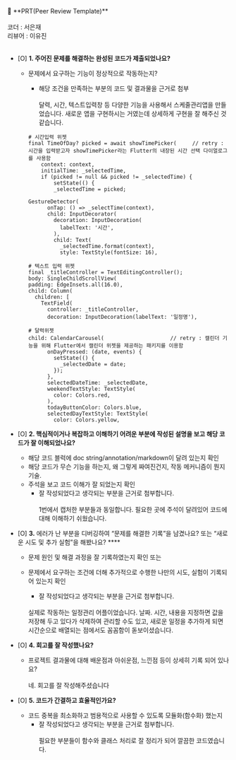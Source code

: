 <aside>
🔑 **PRT(Peer Review Template)**<br><br>
코더 : 서은재<br>
리뷰어 : 이유진<br><br>

- [O]  **1. 주어진 문제를 해결하는 완성된 코드가 제출되었나요?**
    - 문제에서 요구하는 기능이 정상적으로 작동하는지?
        - 해당 조건을 만족하는 부분의 코드 및 결과물을 근거로 첨부<br><br>
달력, 시간, 텍스트입력창 등 다양한 기능을 사용해서 스케줄관리앱을 만들었습니다. 새로운 앱을 구현하시는 거였는데 상세하게 구현을 잘 해주신 것 같습니다.

        ```
        # 시간입력 위젯
        final TimeOfDay? picked = await showTimePicker(     // retry :  시간을 입력받고자 showTimePicker라는 Flutter의 내장된 시간 선택 다이얼로그를 사용함
            context: context,
            initialTime: _selectedTime,
            if (picked != null && picked != _selectedTime) {
                setState(() {
                _selectedTime = picked;

        GestureDetector(
              onTap: () => _selectTime(context),
              child: InputDecorator(
                decoration: InputDecoration(
                  labelText: '시간',
                ),
                child: Text(
                  _selectedTime.format(context),
                  style: TextStyle(fontSize: 16),

        # 텍스트 입력 위젯
        final _titleController = TextEditingController();
        body: SingleChildScrollView(
        padding: EdgeInsets.all(16.0),
        child: Column(
          children: [
            TextField(
              controller: _titleController,
              decoration: InputDecoration(labelText: '일정명'),
        
        # 달력위젯
        child: CalendarCarousel(                     // retry : 캘린더 기능을 위해 Flutter에서 캘린더 위젯을 제공하는 패키지를 이용함
              onDayPressed: (date, events) {
                setState(() {
                  _selectedDate = date;
                });
              },
              selectedDateTime: _selectedDate,
              weekendTextStyle: TextStyle(
                color: Colors.red,
              ),
              todayButtonColor: Colors.blue,
              selectedDayTextStyle: TextStyle(
                color: Colors.yellow,
        ```


    
- [O]  **2. 핵심적이거나 복잡하고 이해하기 어려운 부분에 작성된 설명을 보고 해당 코드가 잘 이해되었나요?**
    - 해당 코드 블럭에 doc string/annotation/markdown이 달려 있는지 확인
    - 해당 코드가 무슨 기능을 하는지, 왜 그렇게 짜여진건지, 작동 메커니즘이 뭔지 기술.
    - 주석을 보고 코드 이해가 잘 되었는지 확인
        - 잘 작성되었다고 생각되는 부분을 근거로 첨부합니다.
    <br><br>
    1번에서 캡처한 부분들과 동일합니다. 필요한 곳에 주석이 달려있어 코드에 대해 이해하기 쉬웠습니다.
        
- [O]  **3.** 에러가 난 부분을 디버깅하여 “문제를 해결한 기록”을 남겼나요? 또는
   “새로운 시도 및 추가 실험”을 해봤나요? ****
    - 문제 원인 및 해결 과정을 잘 기록하였는지 확인 또는
    - 문제에서 요구하는 조건에 더해 추가적으로 수행한 나만의 시도, 
    실험이 기록되어 있는지 확인
        - 잘 작성되었다고 생각되는 부분을 근거로 첨부합니다.
        
         <br>
         실제로 작동하는 일정관리 어플이었습니다. 날짜. 시간, 내용을 지정하면 값을 저장해 두고 있다가 삭제하여 관리할 수도 있고, 새로운 일정을 추가하게 되면 시간순으로 배열되는 점에서도 꼼꼼함이 돋보이셨습니다. 


- [O]  **4. 회고를 잘 작성했나요?**
    - 프로젝트 결과물에 대해 배운점과 아쉬운점, 느낀점 등이 상세히 기록 되어 있나요?
    <br><br>
    네. 회고를 잘 작성해주셨습니다

- [O]  **5. 코드가 간결하고 효율적인가요?**
    - 코드 중복을 최소화하고 범용적으로 사용할 수 있도록 모듈화(함수화) 했는지
        - 잘 작성되었다고 생각되는 부분을 근거로 첨부합니다.
        <br><br>
        필요한 부분들이 함수와 클래스 처리로 잘 정리가 되어 깔끔한 코드였습니다.
</aside>

